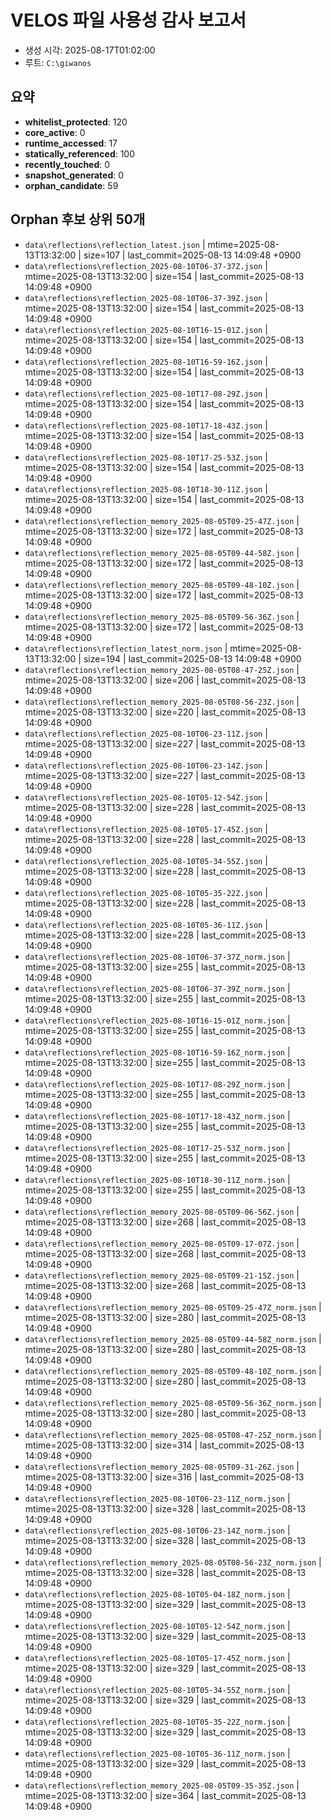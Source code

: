 # VELOS 파일 사용성 감사 보고서
- 생성 시각: 2025-08-17T01:02:00
- 루트: `C:\giwanos`
## 요약
- **whitelist_protected**: 120
- **core_active**: 0
- **runtime_accessed**: 17
- **statically_referenced**: 100
- **recently_touched**: 0
- **snapshot_generated**: 0
- **orphan_candidate**: 59

## Orphan 후보 상위 50개
- `data\reflections\reflection_latest.json` | mtime=2025-08-13T13:32:00 | size=107 | last_commit=2025-08-13 14:09:48 +0900
- `data\reflections\reflection_2025-08-10T06-37-37Z.json` | mtime=2025-08-13T13:32:00 | size=154 | last_commit=2025-08-13 14:09:48 +0900
- `data\reflections\reflection_2025-08-10T06-37-39Z.json` | mtime=2025-08-13T13:32:00 | size=154 | last_commit=2025-08-13 14:09:48 +0900
- `data\reflections\reflection_2025-08-10T16-15-01Z.json` | mtime=2025-08-13T13:32:00 | size=154 | last_commit=2025-08-13 14:09:48 +0900
- `data\reflections\reflection_2025-08-10T16-59-16Z.json` | mtime=2025-08-13T13:32:00 | size=154 | last_commit=2025-08-13 14:09:48 +0900
- `data\reflections\reflection_2025-08-10T17-08-29Z.json` | mtime=2025-08-13T13:32:00 | size=154 | last_commit=2025-08-13 14:09:48 +0900
- `data\reflections\reflection_2025-08-10T17-18-43Z.json` | mtime=2025-08-13T13:32:00 | size=154 | last_commit=2025-08-13 14:09:48 +0900
- `data\reflections\reflection_2025-08-10T17-25-53Z.json` | mtime=2025-08-13T13:32:00 | size=154 | last_commit=2025-08-13 14:09:48 +0900
- `data\reflections\reflection_2025-08-10T18-30-11Z.json` | mtime=2025-08-13T13:32:00 | size=154 | last_commit=2025-08-13 14:09:48 +0900
- `data\reflections\reflection_memory_2025-08-05T09-25-47Z.json` | mtime=2025-08-13T13:32:00 | size=172 | last_commit=2025-08-13 14:09:48 +0900
- `data\reflections\reflection_memory_2025-08-05T09-44-58Z.json` | mtime=2025-08-13T13:32:00 | size=172 | last_commit=2025-08-13 14:09:48 +0900
- `data\reflections\reflection_memory_2025-08-05T09-48-10Z.json` | mtime=2025-08-13T13:32:00 | size=172 | last_commit=2025-08-13 14:09:48 +0900
- `data\reflections\reflection_memory_2025-08-05T09-56-36Z.json` | mtime=2025-08-13T13:32:00 | size=172 | last_commit=2025-08-13 14:09:48 +0900
- `data\reflections\reflection_latest_norm.json` | mtime=2025-08-13T13:32:00 | size=194 | last_commit=2025-08-13 14:09:48 +0900
- `data\reflections\reflection_memory_2025-08-05T08-47-25Z.json` | mtime=2025-08-13T13:32:00 | size=206 | last_commit=2025-08-13 14:09:48 +0900
- `data\reflections\reflection_memory_2025-08-05T08-56-23Z.json` | mtime=2025-08-13T13:32:00 | size=220 | last_commit=2025-08-13 14:09:48 +0900
- `data\reflections\reflection_2025-08-10T06-23-11Z.json` | mtime=2025-08-13T13:32:00 | size=227 | last_commit=2025-08-13 14:09:48 +0900
- `data\reflections\reflection_2025-08-10T06-23-14Z.json` | mtime=2025-08-13T13:32:00 | size=227 | last_commit=2025-08-13 14:09:48 +0900
- `data\reflections\reflection_2025-08-10T05-12-54Z.json` | mtime=2025-08-13T13:32:00 | size=228 | last_commit=2025-08-13 14:09:48 +0900
- `data\reflections\reflection_2025-08-10T05-17-45Z.json` | mtime=2025-08-13T13:32:00 | size=228 | last_commit=2025-08-13 14:09:48 +0900
- `data\reflections\reflection_2025-08-10T05-34-55Z.json` | mtime=2025-08-13T13:32:00 | size=228 | last_commit=2025-08-13 14:09:48 +0900
- `data\reflections\reflection_2025-08-10T05-35-22Z.json` | mtime=2025-08-13T13:32:00 | size=228 | last_commit=2025-08-13 14:09:48 +0900
- `data\reflections\reflection_2025-08-10T05-36-11Z.json` | mtime=2025-08-13T13:32:00 | size=228 | last_commit=2025-08-13 14:09:48 +0900
- `data\reflections\reflection_2025-08-10T06-37-37Z_norm.json` | mtime=2025-08-13T13:32:00 | size=255 | last_commit=2025-08-13 14:09:48 +0900
- `data\reflections\reflection_2025-08-10T06-37-39Z_norm.json` | mtime=2025-08-13T13:32:00 | size=255 | last_commit=2025-08-13 14:09:48 +0900
- `data\reflections\reflection_2025-08-10T16-15-01Z_norm.json` | mtime=2025-08-13T13:32:00 | size=255 | last_commit=2025-08-13 14:09:48 +0900
- `data\reflections\reflection_2025-08-10T16-59-16Z_norm.json` | mtime=2025-08-13T13:32:00 | size=255 | last_commit=2025-08-13 14:09:48 +0900
- `data\reflections\reflection_2025-08-10T17-08-29Z_norm.json` | mtime=2025-08-13T13:32:00 | size=255 | last_commit=2025-08-13 14:09:48 +0900
- `data\reflections\reflection_2025-08-10T17-18-43Z_norm.json` | mtime=2025-08-13T13:32:00 | size=255 | last_commit=2025-08-13 14:09:48 +0900
- `data\reflections\reflection_2025-08-10T17-25-53Z_norm.json` | mtime=2025-08-13T13:32:00 | size=255 | last_commit=2025-08-13 14:09:48 +0900
- `data\reflections\reflection_2025-08-10T18-30-11Z_norm.json` | mtime=2025-08-13T13:32:00 | size=255 | last_commit=2025-08-13 14:09:48 +0900
- `data\reflections\reflection_memory_2025-08-05T09-06-56Z.json` | mtime=2025-08-13T13:32:00 | size=268 | last_commit=2025-08-13 14:09:48 +0900
- `data\reflections\reflection_memory_2025-08-05T09-17-07Z.json` | mtime=2025-08-13T13:32:00 | size=268 | last_commit=2025-08-13 14:09:48 +0900
- `data\reflections\reflection_memory_2025-08-05T09-21-15Z.json` | mtime=2025-08-13T13:32:00 | size=268 | last_commit=2025-08-13 14:09:48 +0900
- `data\reflections\reflection_memory_2025-08-05T09-25-47Z_norm.json` | mtime=2025-08-13T13:32:00 | size=280 | last_commit=2025-08-13 14:09:48 +0900
- `data\reflections\reflection_memory_2025-08-05T09-44-58Z_norm.json` | mtime=2025-08-13T13:32:00 | size=280 | last_commit=2025-08-13 14:09:48 +0900
- `data\reflections\reflection_memory_2025-08-05T09-48-10Z_norm.json` | mtime=2025-08-13T13:32:00 | size=280 | last_commit=2025-08-13 14:09:48 +0900
- `data\reflections\reflection_memory_2025-08-05T09-56-36Z_norm.json` | mtime=2025-08-13T13:32:00 | size=280 | last_commit=2025-08-13 14:09:48 +0900
- `data\reflections\reflection_memory_2025-08-05T08-47-25Z_norm.json` | mtime=2025-08-13T13:32:00 | size=314 | last_commit=2025-08-13 14:09:48 +0900
- `data\reflections\reflection_memory_2025-08-05T09-31-26Z.json` | mtime=2025-08-13T13:32:00 | size=316 | last_commit=2025-08-13 14:09:48 +0900
- `data\reflections\reflection_2025-08-10T06-23-11Z_norm.json` | mtime=2025-08-13T13:32:00 | size=328 | last_commit=2025-08-13 14:09:48 +0900
- `data\reflections\reflection_2025-08-10T06-23-14Z_norm.json` | mtime=2025-08-13T13:32:00 | size=328 | last_commit=2025-08-13 14:09:48 +0900
- `data\reflections\reflection_memory_2025-08-05T08-56-23Z_norm.json` | mtime=2025-08-13T13:32:00 | size=328 | last_commit=2025-08-13 14:09:48 +0900
- `data\reflections\reflection_2025-08-10T05-04-18Z_norm.json` | mtime=2025-08-13T13:32:00 | size=329 | last_commit=2025-08-13 14:09:48 +0900
- `data\reflections\reflection_2025-08-10T05-12-54Z_norm.json` | mtime=2025-08-13T13:32:00 | size=329 | last_commit=2025-08-13 14:09:48 +0900
- `data\reflections\reflection_2025-08-10T05-17-45Z_norm.json` | mtime=2025-08-13T13:32:00 | size=329 | last_commit=2025-08-13 14:09:48 +0900
- `data\reflections\reflection_2025-08-10T05-34-55Z_norm.json` | mtime=2025-08-13T13:32:00 | size=329 | last_commit=2025-08-13 14:09:48 +0900
- `data\reflections\reflection_2025-08-10T05-35-22Z_norm.json` | mtime=2025-08-13T13:32:00 | size=329 | last_commit=2025-08-13 14:09:48 +0900
- `data\reflections\reflection_2025-08-10T05-36-11Z_norm.json` | mtime=2025-08-13T13:32:00 | size=329 | last_commit=2025-08-13 14:09:48 +0900
- `data\reflections\reflection_memory_2025-08-05T09-35-35Z.json` | mtime=2025-08-13T13:32:00 | size=364 | last_commit=2025-08-13 14:09:48 +0900
